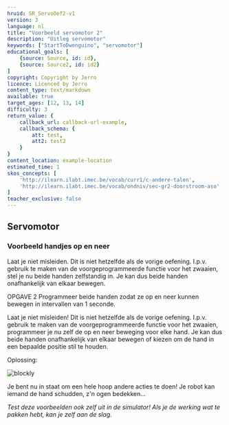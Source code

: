 ```yaml
---
hruid: SR_ServoOef2-v1
version: 3
language: nl
title: "Voorbeeld servomotor 2"
description: "Uitleg servomotor"
keywords: ["StartToDwenguino", "servomotor"]
educational_goals: [
    {source: Source, id: id}, 
    {source: Source2, id: id2}
]
copyright: Copyright by Jerro
licence: Licenced by Jerro
content_type: text/markdown
available: true
target_ages: [12, 13, 14]
difficulty: 3
return_value: {
    callback_url: callback-url-example,
    callback_schema: {
        att: test,
        att2: test2
    }
}
content_location: example-location
estimated_time: 1
skos_concepts: [
    'http://ilearn.ilabt.imec.be/vocab/curr1/c-andere-talen', 
    'http://ilearn.ilabt.imec.be/vocab/ondniv/sec-gr2-doorstroom-aso'
]
teacher_exclusive: false
---
```


## Servomotor

### Voorbeeld handjes op en neer
Laat je niet misleiden. Dit is niet hetzelfde als de vorige oefening. I.p.v. gebruik te maken van de voorgeprogrammeerde functie voor het zwaaien, stel je nu beide handen zelfstandig in. Je kan dus beide handen onafhankelijk van elkaar bewegen.

OPGAVE 2
Programmeer beide handen zodat ze op en neer kunnen bewegen in intervallen van 1 seconde.

Laat je niet misleiden! Dit is niet hetzelfde als de vorige oefening. I.p.v. gebruik te maken van de voorgeprogrammeerde functie voor het zwaaien, programmeer je nu zelf de op en neer beweging voor elke hand. Je kan dus beide handen onafhankelijk van elkaar bewegen of kiezen om de hand in een bepaalde positie stil te houden.

Oplossing:

![blockly](@learning-object/SRM_Servo2-v1/nl/3)

Je bent nu in staat om een hele hoop andere acties te doen! Je robot kan iemand de hand schudden, z'n ogen bedekken...

*Test deze voorbeelden ook zelf uit in de simulator! Als je de werking wat te pakken hebt, kan je zelf aan de slag.*
